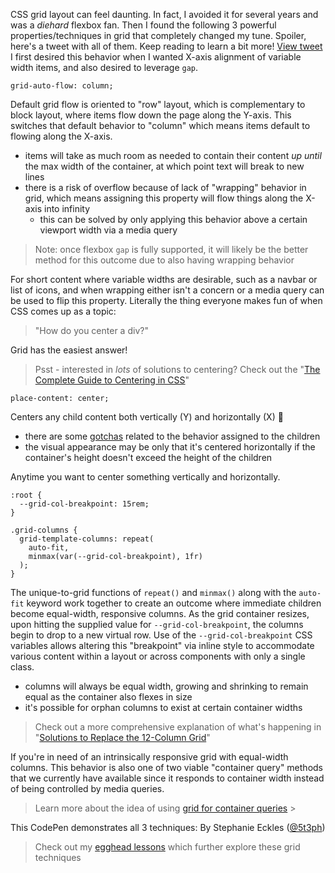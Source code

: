 CSS grid layout can feel daunting. In fact, I avoided it for several years and was a *diehard* flexbox fan.
Then I found the following 3 powerful properties/techniques in grid that completely changed my tune.
Spoiler, here's a tweet with all of them. Keep reading to learn a bit more!
[View tweet](https://twitter.com/5t3ph/status/1276898582113681409)
I first desired this behavior when I wanted X-axis alignment of variable width items, and also desired to leverage `gap`.
```
grid-auto-flow: column;
```
Default grid flow is oriented to "row" layout, which is complementary to block layout, where items flow down the page along the Y-axis.
This switches that default behavior to "column" which means items default to flowing along the X-axis.

-   items will take as much room as needed to contain their content *up until* the max width of the container, at which point text will break to new lines
-   there is a risk of overflow because of lack of "wrapping" behavior in grid, which means assigning this property will flow things along the X-axis into infinity
    -   this can be solved by only applying this behavior above a certain viewport width via a media query

> Note: once flexbox `gap` is fully supported, it will likely be the better method for this outcome due to also having wrapping behavior

For short content where variable widths are desirable, such as a navbar or list of icons, and when wrapping either isn't a concern or a media query can be used to flip this property.
Literally the thing everyone makes fun of when CSS comes up as a topic:

> "How do you center a div?"

Grid has the easiest answer!

> Psst - interested in *lots* of solutions to centering? Check out the "[The Complete Guide to Centering in CSS](https://moderncss.dev/complete-guide-to-centering-in-css/)"

```
place-content: center;
```
Centers any child content both vertically (Y) and horizontally (X) 🙌

-   there are some [gotchas](https://moderncss.dev/complete-guide-to-centering-in-css/#xy-grid-solution) related to the behavior assigned to the children
-   the visual appearance may be only that it's centered horizontally if the container's height doesn't exceed the height of the children

Anytime you want to center something vertically and horizontally.
```
:root {
  --grid-col-breakpoint: 15rem;
}

.grid-columns {
  grid-template-columns: repeat(
    auto-fit,
    minmax(var(--grid-col-breakpoint), 1fr)
  );
}
```
The unique-to-grid functions of `repeat()` and `minmax()` along with the `auto-fit` keyword work together to create an outcome where immediate children become equal-width, responsive columns.
As the grid container resizes, upon hitting the supplied value for `--grid-col-breakpoint`, the columns begin to drop to a new virtual row.
Use of the `--grid-col-breakpoint` CSS variables allows altering this "breakpoint" via inline style to accommodate various content within a layout or across components with only a single class.

-   columns will always be equal width, growing and shrinking to remain equal as the container also flexes in size
-   it's possible for orphan columns to exist at certain container widths

> Check out a more comprehensive explanation of what's happening in "[Solutions to Replace the 12-Column Grid](https://moderncss.dev/solutions-to-replace-the-12-column-grid/#grid)"

If you're in need of an intrinsically responsive grid with equal-width columns.
This behavior is also one of two viable "container query" methods that we currently have available since it responds to container width instead of being controlled by media queries.

> Learn more about the idea of using [grid for container queries](https://moderncss.dev/container-query-solutions-with-css-grid-and-flexbox/#grid-solution) >

This CodePen demonstrates all 3 techniques:
By Stephanie Eckles ([@5t3ph](https://codepen.io/5t3ph))

> Check out my [egghead lessons](https://5t3ph.dev/egghead) which further explore these grid techniques